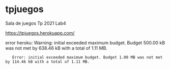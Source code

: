 # tpjuegos
Sala de juegos Tp 2021 Lab4

https://tpjuegos.herokuapp.com/

error heroku:
 Warning: initial exceeded maximum budget. Budget 500.00 kB was not met by 638.46 kB with a total of 1.11 MB.
       
       
       
       Error: initial exceeded maximum budget. Budget 1.00 MB was not met by 114.46 kB with a total of 1.11 MB.
       
